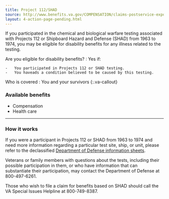```yaml
---
title: Project 112/SHAD
source: http://www.benefits.va.gov/COMPENSATION/claims-postservice-exposures-project_112_shad.asp
layout: 4-action-page-pending.html
---
```


If you participated in the chemical and biological warfare testing associated with Projects 112 or Shipboard Hazard and Defense (SHAD) from 1963 to 1974, you may be eligible for disability benefits for any illness related to the testing.

Are you eligible for disability benefits?
  : Yes if:

    -	You participated in Projects 112 or SHAD testing.
    -	You haveads a condition believed to be caused by this testing.

Who is covered
  : You and your survivors
{:.va-callout}

### Available benefits

-	Compensation
-	Health care

-----

### How it works

If you were a participant in Projects 112 or SHAD from 1963 to 1974 and need more information regarding a particular test site, ship, or unit, please refer to the declassified [Department of Defense information sheets]( http://www.health.mil/Military-Health-Topics/Health-Readiness/Environmental-Exposures/Project-112-SHAD/Fact-Sheets).

Veterans or family members with questions about the tests, including their possible participation in them, or who have information that can substantiate their participation, may contact the Department of Defense at 800-497-6261.

Those who wish to file a claim for benefits based on SHAD should call the VA Special Issues Helpline at 800-749-8387.
